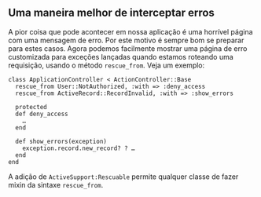 ## Uma maneira melhor de interceptar erros

A pior coisa que pode acontecer em nossa aplicação é uma horrível página com uma mensagem de erro. Por este motivo é sempre bom se preparar para estes casos. Agora podemos facilmente mostrar uma página de erro customizada para exceções lançadas quando estamos roteando uma requisição, usando o método `rescue_from`. Veja um exemplo:

	class ApplicationController < ActionController::Base
	  rescue_from User::NotAuthorized, :with => :deny_access
	  rescue_from ActiveRecord::RecordInvalid, :with => :show_errors

	  protected
	  def deny_access
	    …
	  end

	  def show_errors(exception)
	    exception.record.new_record? ? …
	  end
	end

A adição de `ActiveSupport:Rescuable` permite qualquer classe de fazer mixin da sintaxe `rescue_from`.